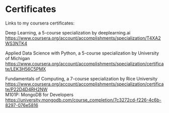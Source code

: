 # Certificates
Links to my coursera certificates:  

Deep Learning, a 5-course specialization by deeplearning.ai  
https://www.coursera.org/account/accomplishments/specialization/T4XA2WS3NTK4  

Applied Data Science with Python, a 5-course specialization by University of Michigan  
https://www.coursera.org/account/accomplishments/specialization/certificate/LEK3H56C5PMX

Fundamentals of Computing, a 7-course specialization by Rice University
https://www.coursera.org/account/accomplishments/specialization/certificate/P22D4D4RH2NW  
M101P: MongoDB for Developers
https://university.mongodb.com/course_completion/7c3272cd-f226-4c6b-8297-076e5816
